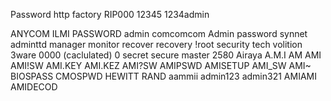 Password
http
factory
RIP000
12345
1234admin

ANYCOM
ILMI
PASSWORD
admin
comcomcom
Admin
password
synnet
adminttd
manager
monitor
recover
recovery
!root
security
tech
volition
3ware
0000
(caclulated)
0
secret
secure
master
2580
Airaya
A.M.I
AM
AMI
AMI!SW
AMI.KEY
AMI.KEZ
AMI?SW
AMIPSWD
AMISETUP
AMI_SW
AMI~
BIOSPASS
CMOSPWD
HEWITT RAND
aammii
admin123
admin321
AMIAMI
AMIDECOD
